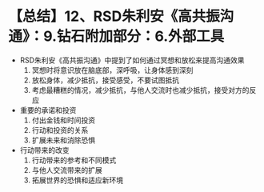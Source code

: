 # 【总结】12、RSD朱利安《高共振沟通》：9.钻石附加部分：6.外部工具

-   RSD朱利安《高共振沟通》中提到了如何通过冥想和放松来提高沟通效果
    1.  冥想时将意识放在脑底部，深呼吸，让身体感到深刻
    2.  放松身体，减少抵抗，接受感受，不要试图抵抗
    3.  考虑最糟糕的情况，减少抵抗，与他人交流时也减少抵抗，接受对方的反应
-   重要的承诺和投资
    1.  付出金钱和时间投资
    2.  行动和投资的关系
    3.  扩展未来和消除恐惧
-   行动带来的改变
    1.  行动带来的参考和不同模式
    2.  与他人交流带来的扩展
    3.  拓展世界的恐惧和适应新环境